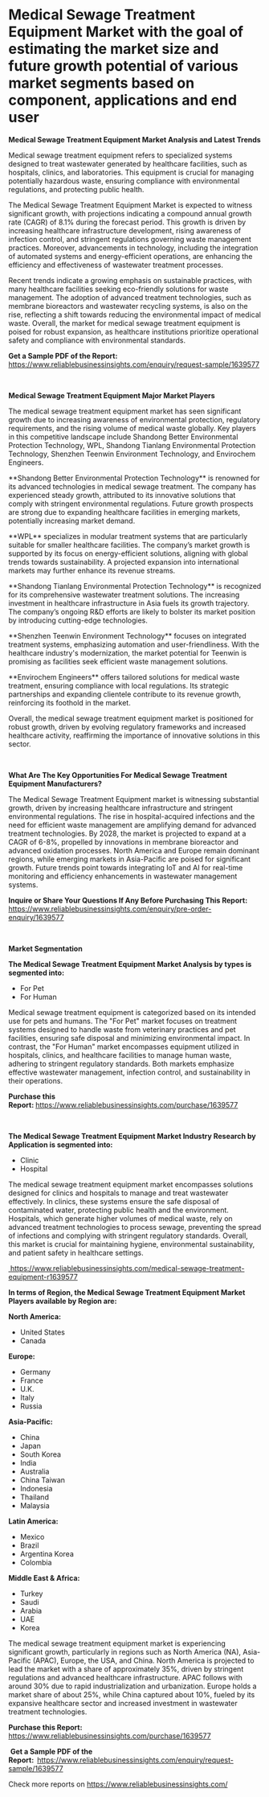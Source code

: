 <p><h1>Medical Sewage Treatment Equipment Market with the goal of estimating the market size and future growth potential of various market segments based on component, applications and end user</h1></p><p><strong>Medical Sewage Treatment Equipment Market Analysis and Latest Trends</strong></p>
<p><p>Medical sewage treatment equipment refers to specialized systems designed to treat wastewater generated by healthcare facilities, such as hospitals, clinics, and laboratories. This equipment is crucial for managing potentially hazardous waste, ensuring compliance with environmental regulations, and protecting public health.</p><p>The Medical Sewage Treatment Equipment Market is expected to witness significant growth, with projections indicating a compound annual growth rate (CAGR) of 8.1% during the forecast period. This growth is driven by increasing healthcare infrastructure development, rising awareness of infection control, and stringent regulations governing waste management practices. Moreover, advancements in technology, including the integration of automated systems and energy-efficient operations, are enhancing the efficiency and effectiveness of wastewater treatment processes.</p><p>Recent trends indicate a growing emphasis on sustainable practices, with many healthcare facilities seeking eco-friendly solutions for waste management. The adoption of advanced treatment technologies, such as membrane bioreactors and wastewater recycling systems, is also on the rise, reflecting a shift towards reducing the environmental impact of medical waste. Overall, the market for medical sewage treatment equipment is poised for robust expansion, as healthcare institutions prioritize operational safety and compliance with environmental standards.</p></p>
<p><strong>Get a Sample PDF of the Report:&nbsp;</strong> <a href="https://www.reliablebusinessinsights.com/enquiry/request-sample/1639577?utm_campaign=3074&utm_medium=2&utm_source=Github&utm_content=ia&utm_term=11042025&utm_id=medical-sewage-treatment-equipment">https://www.reliablebusinessinsights.com/enquiry/request-sample/1639577</a></p>
<p>&nbsp;</p>
<p><strong>Medical Sewage Treatment Equipment Major Market Players</strong></p>
<p><p>The medical sewage treatment equipment market has seen significant growth due to increasing awareness of environmental protection, regulatory requirements, and the rising volume of medical waste globally. Key players in this competitive landscape include Shandong Better Environmental Protection Technology, WPL, Shandong Tianlang Environmental Protection Technology, Shenzhen Teenwin Environment Technology, and Envirochem Engineers.</p><p>**Shandong Better Environmental Protection Technology** is renowned for its advanced technologies in medical sewage treatment. The company has experienced steady growth, attributed to its innovative solutions that comply with stringent environmental regulations. Future growth prospects are strong due to expanding healthcare facilities in emerging markets, potentially increasing market demand.</p><p>**WPL** specializes in modular treatment systems that are particularly suitable for smaller healthcare facilities. The company’s market growth is supported by its focus on energy-efficient solutions, aligning with global trends towards sustainability. A projected expansion into international markets may further enhance its revenue streams.</p><p>**Shandong Tianlang Environmental Protection Technology** is recognized for its comprehensive wastewater treatment solutions. The increasing investment in healthcare infrastructure in Asia fuels its growth trajectory. The company’s ongoing R&D efforts are likely to bolster its market position by introducing cutting-edge technologies.</p><p>**Shenzhen Teenwin Environment Technology** focuses on integrated treatment systems, emphasizing automation and user-friendliness. With the healthcare industry's modernization, the market potential for Teenwin is promising as facilities seek efficient waste management solutions.</p><p>**Envirochem Engineers** offers tailored solutions for medical waste treatment, ensuring compliance with local regulations. Its strategic partnerships and expanding clientele contribute to its revenue growth, reinforcing its foothold in the market.</p><p>Overall, the medical sewage treatment equipment market is positioned for robust growth, driven by evolving regulatory frameworks and increased healthcare activity, reaffirming the importance of innovative solutions in this sector.</p></p>
<p>&nbsp;</p>
<p><strong>What Are The Key Opportunities For Medical Sewage Treatment Equipment Manufacturers?</strong></p>
<p><p>The Medical Sewage Treatment Equipment market is witnessing substantial growth, driven by increasing healthcare infrastructure and stringent environmental regulations. The rise in hospital-acquired infections and the need for efficient waste management are amplifying demand for advanced treatment technologies. By 2028, the market is projected to expand at a CAGR of 6-8%, propelled by innovations in membrane bioreactor and advanced oxidation processes. North America and Europe remain dominant regions, while emerging markets in Asia-Pacific are poised for significant growth. Future trends point towards integrating IoT and AI for real-time monitoring and efficiency enhancements in wastewater management systems.</p></p>
<p><strong>Inquire or Share Your Questions If Any Before Purchasing This Report:</strong> <a href="https://www.reliablebusinessinsights.com/enquiry/pre-order-enquiry/1639577?utm_campaign=3074&utm_medium=2&utm_source=Github&utm_content=ia&utm_term=11042025&utm_id=medical-sewage-treatment-equipment">https://www.reliablebusinessinsights.com/enquiry/pre-order-enquiry/1639577</a></p>
<p>&nbsp;</p>
<p><strong>Market Segmentation</strong></p>
<p><strong>The Medical Sewage Treatment Equipment Market Analysis by types is segmented into:</strong></p>
<p><ul><li>For Pet</li><li>For Human</li></ul></p>
<p><p>Medical sewage treatment equipment is categorized based on its intended use for pets and humans. The "For Pet" market focuses on treatment systems designed to handle waste from veterinary practices and pet facilities, ensuring safe disposal and minimizing environmental impact. In contrast, the "For Human" market encompasses equipment utilized in hospitals, clinics, and healthcare facilities to manage human waste, adhering to stringent regulatory standards. Both markets emphasize effective wastewater management, infection control, and sustainability in their operations.</p></p>
<p><strong>Purchase this Report:&nbsp;</strong><a href="https://www.reliablebusinessinsights.com/purchase/1639577?utm_campaign=3074&utm_medium=2&utm_source=Github&utm_content=ia&utm_term=11042025&utm_id=medical-sewage-treatment-equipment">https://www.reliablebusinessinsights.com/purchase/1639577</a></p>
<p>&nbsp;</p>
<p><strong>The Medical Sewage Treatment Equipment Market Industry Research by Application is segmented into:</strong></p>
<p><ul><li>Clinic</li><li>Hospital</li></ul></p>
<p><p>The medical sewage treatment equipment market encompasses solutions designed for clinics and hospitals to manage and treat wastewater effectively. In clinics, these systems ensure the safe disposal of contaminated water, protecting public health and the environment. Hospitals, which generate higher volumes of medical waste, rely on advanced treatment technologies to process sewage, preventing the spread of infections and complying with stringent regulatory standards. Overall, this market is crucial for maintaining hygiene, environmental sustainability, and patient safety in healthcare settings.</p></p>
<p><a href="https://www.reliablebusinessinsights.com/medical-sewage-treatment-equipment-r1639577?utm_campaign=3074&utm_medium=2&utm_source=Github&utm_content=ia&utm_term=11042025&utm_id=medical-sewage-treatment-equipment">&nbsp;https://www.reliablebusinessinsights.com/medical-sewage-treatment-equipment-r1639577</a></p>
<p><strong>In terms of Region, the Medical Sewage Treatment Equipment Market Players available by Region are:</strong></p>
<p>
    <p> <strong> North America: </strong>
        <ul>
            <li>United States</li>
            <li>Canada</li>
        </ul>
        </p> 
    <p> <strong> Europe: </strong>
        <ul>
            <li>Germany</li>
            <li>France</li>
            <li>U.K.</li>
            <li>Italy</li>
            <li>Russia</li>
        </ul>
        </p> 
    <p> <strong> Asia-Pacific: </strong>
        <ul>
            <li>China</li>
            <li>Japan</li>
            <li>South Korea</li>
            <li>India</li>
            <li>Australia</li>
            <li>China Taiwan</li>
            <li>Indonesia</li>
            <li>Thailand</li>
            <li>Malaysia</li>
        </ul>
        </p> 
    <p> <strong> Latin America: </strong>
        <ul>
            <li>Mexico</li>
            <li>Brazil</li>
            <li>Argentina Korea</li>
            <li>Colombia</li>
        </ul>
        </p> 
    <p> <strong> Middle East & Africa: </strong>
        <ul>
            <li>Turkey</li>
            <li>Saudi</li>
            <li>Arabia</li>
            <li>UAE</li>
            <li>Korea</li>
        </ul>
    </p>
    </p>
<p><p>The medical sewage treatment equipment market is experiencing significant growth, particularly in regions such as North America (NA), Asia-Pacific (APAC), Europe, the USA, and China. North America is projected to lead the market with a share of approximately 35%, driven by stringent regulations and advanced healthcare infrastructure. APAC follows with around 30% due to rapid industrialization and urbanization. Europe holds a market share of about 25%, while China captured about 10%, fueled by its expansive healthcare sector and increased investment in wastewater treatment technologies.</p></p>
<p><strong>Purchase this Report: </strong><a href="https://www.reliablebusinessinsights.com/purchase/1639577?utm_campaign=3074&utm_medium=2&utm_source=Github&utm_content=ia&utm_term=11042025&utm_id=medical-sewage-treatment-equipment">https://www.reliablebusinessinsights.com/purchase/1639577</a></p>
<p>&nbsp;<strong>Get a Sample PDF of the Report:&nbsp;&nbsp;</strong><a href="https://www.reliablebusinessinsights.com/enquiry/request-sample/1639577?utm_campaign=3074&utm_medium=2&utm_source=Github&utm_content=ia&utm_term=11042025&utm_id=medical-sewage-treatment-equipment">https://www.reliablebusinessinsights.com/enquiry/request-sample/1639577</a></p>
<p><strong></strong></p>
<p>Check more reports on <a href="https://www.reliablebusinessinsights.com/?utm_campaign=3074&utm_medium=2&utm_source=Github&utm_content=ia&utm_term=11042025&utm_id=medical-sewage-treatment-equipment">https://www.reliablebusinessinsights.com/</a></p>